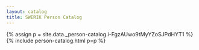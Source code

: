 ```yaml
---
layout: catalog
title: SWERIK Person Catalog
---
```

{% assign p = site.data._person-catalog.i-FgzAUwo9tMyYZoSJPdHYT1 %}
{% include person-catalog.html p=p %}

